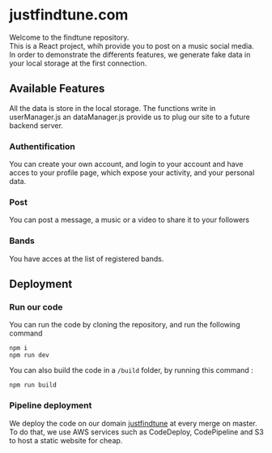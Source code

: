 # justfindtune.com
Welcome to the findtune repository.  
This is a React project, whih provide you to post on a music social media.  
In order to demonstrate the differents features, we generate fake data in your local storage at the first connection.
## Available Features

All the data is store in the local storage. The functions write in userManager.js an dataManager.js provide us to plug our site to a future backend server.  

### Authentification 

You can create your own account, and login to your account and have acces to your profile page, which expose your  activity, and your personal data. 

### Post 

You can post a message, a music or a video to share it to your followers

### Bands 

You have acces at the list of registered bands.


## Deployment 

### Run our code 

You can run the code by cloning the repository, and run the following command 

```
npm i   
npm run dev

```
You can also build the code in a `/build` folder, by running this command : 

```
npm run build
```

### Pipeline deployment
We deploy the code on our domain [justfindtune](jusfindtune.com) at every merge on master. To do that, we use AWS services such as CodeDeploy, CodePipeline and S3 to host a static website for cheap. 
